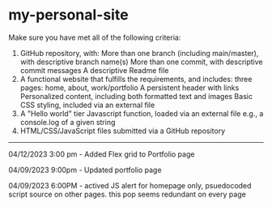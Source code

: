 # my-personal-site

Make sure you have met all of the following criteria:

1. GitHub repository, with:
More than one branch (including main/master), with descriptive branch name(s)
More than one commit, with descriptive commit messages
A descriptive Readme file
2. A functional website that fulfills the requirements, and includes:
three pages: home, about, work/portfolio
A persistent header with links
Personalized content, including both formatted text and images
Basic CSS styling, included via an external file
3. A "Hello world" tier Javascript function, loaded via an external file
e.g., a console.log of a given string
4. HTML/CSS/JavaScript files submitted via a GitHub repository

---
04/12/2023 3:00 pm - Added Flex grid to Portfolio page

04/09/2023 9:00pm - Updated portfolio page

04/09/2023 6:00PM - actived JS alert for homepage only, psuedocoded script source on other pages. this pop seems redundant on every page
